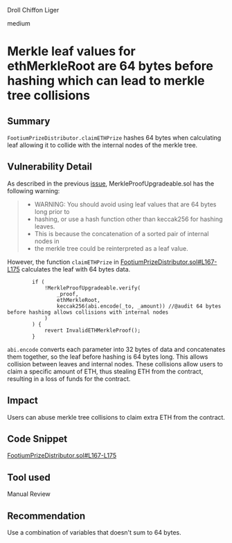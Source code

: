 Droll Chiffon Liger

medium

# Merkle leaf values for ethMerkleRoot are 64 bytes before hashing which can lead to merkle tree collisions

## Summary
`FootiumPrizeDistributor.claimETHPrize` hashes 64 bytes when calculating leaf allowing it to collide with the internal nodes of the merkle tree.


## Vulnerability Detail

As described in the previous [issue](https://github.com/sherlock-audit/2023-04-footium-judging/issues/300), MerkleProofUpgradeable.sol has the following warning:

>  * WARNING: You should avoid using leaf values that are 64 bytes long prior to
> * hashing, or use a hash function other than keccak256 for hashing leaves.
> * This is because the concatenation of a sorted pair of internal nodes in
> * the merkle tree could be reinterpreted as a leaf value.

However, the function `claimETHPrize` in 
[FootiumPrizeDistributor.sol#L167-L175](https://github.com/sherlock-audit/2023-12-footium/blob/dae0b4b33a1634187188076e1a78ca717a250cd4/footium-eth-shareable/contracts/FootiumPrizeDistributor.sol#L167-L175) calculates the leaf with 64 bytes data.

```solidity
        if (
            !MerkleProofUpgradeable.verify(
                _proof,
                ethMerkleRoot,
                keccak256(abi.encode(_to, _amount)) //@audit 64 bytes before hashing allows collisions with internal nodes
            )
        ) {
            revert InvalidETHMerkleProof();
        }
```

`abi.encode` converts each parameter into 32 bytes of data and concatenates them together, so the leaf before hashing is 64 bytes long. This allows collision between leaves and internal nodes. These collisions allow users to claim a specific amount of ETH, thus stealing ETH from the contract, resulting in a loss of funds for the contract.


## Impact
Users can abuse merkle tree collisions to claim extra ETH from the contract.


## Code Snippet
[FootiumPrizeDistributor.sol#L167-L175](https://github.com/sherlock-audit/2023-12-footium/blob/dae0b4b33a1634187188076e1a78ca717a250cd4/footium-eth-shareable/contracts/FootiumPrizeDistributor.sol#L167-L175)

## Tool used

Manual Review

## Recommendation

Use a combination of variables that doesn't sum to 64 bytes.